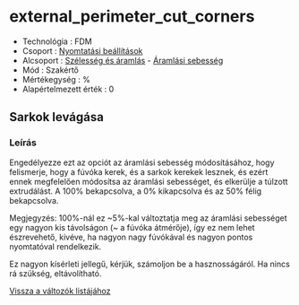 # external\_perimeter\_cut\_corners

* Technológia : FDM
* Csoport : [Nyomtatási beállítások](../../konfig/print_settings.md)
* Alcsoport : [Szélesség és áramlás](../../konfig/print_settings.md#szelesseg-es-aramlas) - [Áramlási sebesség](../../konfig/print_settings.md#aramlasi-sebesseg)
* Mód : Szakértő
* Mértékegység : %
* Alapértelmezett érték : 0

## Sarkok levágása

### Leírás

Engedélyezze ezt az opciót az áramlási sebesség módosításához, hogy felismerje, hogy a fúvóka kerek, és a sarkok kerekek lesznek, és ezért ennek megfelelően módosítsa az áramlási sebességet, és elkerülje a túlzott extrudálást. A 100% bekapcsolva, a 0% kikapcsolva és az 50% félig bekapcsolva.

Megjegyzés: 100%-nál ez ~5%-kal változtatja meg az áramlási sebességet egy nagyon kis távolságon \(~ a fúvóka átmérője\), így ez nem lehet észrevehető, kivéve, ha nagyon nagy fúvókával és nagyon pontos nyomtatóval rendelkezik.

Ez nagyon kísérleti jellegű, kérjük, számoljon be a hasznosságáról. Ha nincs rá szükség, eltávolítható.

[Vissza a változók listájához](./)

